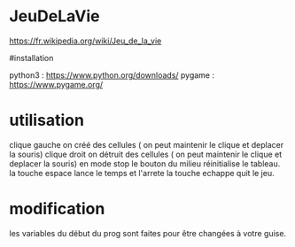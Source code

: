 # JeuDeLaVie
https://fr.wikipedia.org/wiki/Jeu_de_la_vie

#installation

python3 : https://www.python.org/downloads/
pygame : https://www.pygame.org/

# utilisation

clique gauche on créé des cellules ( on peut maintenir le clique et deplacer la souris)
clique droit on  détruit des cellules ( on peut maintenir le clique et deplacer la souris)
en mode stop le bouton du milieu réinitialise le tableau.
la touche espace lance le temps et l'arrete
la touche echappe quit le jeu.

# modification
les variables du début du prog sont faites pour être changées à votre guise.

